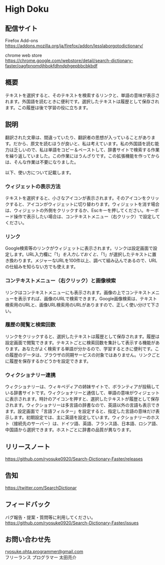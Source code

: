 # High Doku
## 配信サイト
Firefox Add-ons  
https://addons.mozilla.org/ja/firefox/addon/lesslaborgotodictionary/

chrome web store  
https://chrome.google.com/webstore/detail/search-dictionary-faster/oagfpnomdjhbokfdhndphgepbbcbkbdf

## 概要
テキストを選択すると、そのテキストを検索するリンクと、単語の意味が表示されます。外国語を読むときに便利です。選択したテキストは履歴として保存されます。この履歴は後で学習の役に立ちます。

## 説明
翻訳された文章は、間違っていたり、翻訳者の思想が入っていることがあります。だから、原文を読むほうが良いと、私は考えています。私の外国語を読む能力は乏しいので、私は単語をコピー＆ペーストして、辞書サイトで検索する作業を繰り返していました。この作業にはうんざりです。この拡張機能を作ってからは、そんな作業は不要になりました。

以下、使い方について記載します。

### ウィジェットの表示方法
テキストを選択すると、小さなアイコンが表示されます。そのアイコンをクリックすると、アイコンがウィジェットに切り替わります。ウィジェットを消す場合は、ウィジェットの外側をクリックするか、Escキーを押してください。キーボード操作で表示したい場合は、コンテキストメニュー（右クリック）で設定してください。

### リンク
Google検索等のリンクがウィジェットに表示されます。リンクは設定画面で設定します。URL入力欄に「$1」を入力しておくと、「$1」が選択したテキストに置き換わります。メジャーなURLを100件以上、調べて組み込んであるので、URLの仕組みを知らない方でも使えます。

### コンテキストメニュー（右クリック）と画像検索
リンクはコンテキストメニューにも表示されます。画像の上でコンテキストメニューを表示すれば、画像のURLで検索できます。Google画像検索は、テキスト検索用のURLと、画像URL検索用のURLがありますので、正しく使い分けて下さい。

### 履歴の閲覧と検索回数
リンクをクリックすると、選択したテキストは履歴として保存されます。履歴は設定画面で閲覧できます。テキストごとに検索回数を集計して表示する機能があります。あなたがよく検索する単語が分かるので、学習するときに便利です。この履歴のデータは、ブラウザの同期サービスの対象ではありません。リンクごとに履歴を保存するかどうかを設定できます。

### ウィクショナリー連携
ウィクショナリーは、ウィキペディアの姉妹サイトで、ボランティアが投稿している辞書サイトです。ウィクショナリーと通信して、単語の意味がウィジェットに表示されます。時計のアイコンを押すと、選択したテキストが履歴として保存されます。ウィクショナリーは多言語の辞書なので、英語以外の言語も表示できます。設定画面で「言語フィルター」を設定すると、指定した言語の意味だけ表示します。初期設定では、主に英語を設定しています。ウィクショナリーのホスト（接続先のサーバー）は、ドイツ語、英語、フランス語、日本語、ロシア語、中国語から選択できます。ホストごとに辞書の品質が異なります。

## リリースノート
https://github.com/ryosuke0920/Search-Dictionary-Faster/releases

## 告知
https://twitter.com/SearchDictionar

## フィードバック
バグ報告・提案・質問等に利用してください。  
https://github.com/ryosuke0920/Search-Dictionary-Faster/issues

## お問い合わせ先
ryosuke.ohta.programmer@gmail.com  
フリーランス プログラマー 太田亮介
